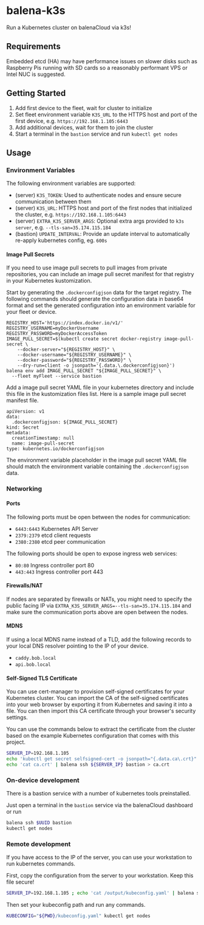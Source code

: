 # balena-k3s

Run a Kubernetes cluster on balenaCloud via k3s!

## Requirements

Embedded etcd (HA) may have performance issues on slower disks such as Raspberry Pis running with SD cards
so a reasonably performant VPS or Intel NUC is suggested.

## Getting Started

1. Add first device to the fleet, wait for cluster to initialize
2. Set fleet environment variable `K3S_URL` to the HTTPS host and port of the first device, e.g. `https://192.168.1.105:6443`
3. Add additional devices, wait for them to join the cluster
4. Start a terminal in the `bastion` service and run `kubectl get nodes`

## Usage

### Environment Variables

The following environment variables are supported:

- (server) `K3S_TOKEN`: Used to authenticate nodes and ensure secure communication between them
- (server) `K3S_URL`: HTTPS host and port of the first nodes that initialized the cluster, e.g. `https://192.168.1.105:6443`
- (server) `EXTRA_K3S_SERVER_ARGS`: Optional extra args provided to `k3s server`, e.g. `--tls-san=35.174.115.184`
- (bastion) `UPDATE_INTERVAL`: Provide an update interval to automatically re-apply kubernetes config, eg. `600s`

#### Image Pull Secrets
If you need to use image pull secrets to pull images from private repositories,
you can include an image pull secret manifest for that registry in your Kubernetes
kustomization.

Start by generating the `.dockerconfigjson` data for the target registry.
The following commands should generate the configuration data in base64 format
and set the generated configuration into an environment variable for your fleet or device.
```
REGISTRY_HOST='https://index.docker.io/v1/'
REGISTRY_USERNAME=myDockerUsername
REGISTRY_PASSWORD=myDockerAccessToken
IMAGE_PULL_SECRET=$(kubectl create secret docker-registry image-pull-secret \
    --docker-server="${REGISTRY_HOST}" \
    --docker-username="${REGISTRY_USERNAME}" \
    --docker-password="${REGISTRY_PASSWORD}" \
    --dry-run=client -o jsonpath='{.data.\.dockerconfigjson}')
balena env add IMAGE_PULL_SECRET "${IMAGE_PULL_SECRET}" \
  --fleet myFleet --service bastion
```

Add a image pull secret YAML file in your kubernetes directory and include
this file in the kustomization files list. Here is a sample image pull secret
manifest file.
```
apiVersion: v1
data:
  .dockerconfigjson: ${IMAGE_PULL_SECRET}
kind: Secret
metadata:
  creationTimestamp: null
  name: image-pull-secret
type: kubernetes.io/dockerconfigjson
```

The environment variable placeholder in the image pull secret YAML file
should match the environment variable containing the `.dockerconfigjson`
data.

### Networking

#### Ports

The following ports must be open between the nodes for communication:

- `6443:6443` Kubernetes API Server
- `2379:2379` etcd client requests
- `2380:2380` etcd peer communication

The following ports should be open to expose ingress web services:

- `80:80` Ingress controller port 80
- `443:443` Ingress controller port 443

#### Firewalls/NAT

If nodes are separated by firewalls or NATs, you might need to specify the public facing IP via `EXTRA_K3S_SERVER_ARGS=--tls-san=35.174.115.184`
and make sure the communication ports above are open between the nodes.

#### MDNS

If using a local MDNS name instead of a TLD, add the following records to your local DNS resolver pointing to the IP of your device.

- `caddy.bob.local`
- `api.bob.local`

#### Self-Signed TLS Certificate

You can use cert-manager to provision self-signed certificates for your Kubernetes cluster. You can import the CA of the self-signed certificates into your web browser by exporting it from Kubernetes and saving it into a file. You can then import this CA certificate through your browser's security settings.

You can use the commands below to extract the certificate from the cluster based on the example Kubernetes configuration that comes with this project.

```bash
SERVER_IP=192.168.1.105
echo 'kubectl get secret selfsigned-cert -o jsonpath="{.data.ca\.crt}" | base64 --decode > ca.crt' | balena ssh ${SERVER_IP} bastion
echo 'cat ca.crt' | balena ssh ${SERVER_IP} bastion > ca.crt
```

### On-device development

There is a bastion service with a number of kubernetes tools preinstalled.

Just open a terminal in the `bastion` service via the balenaCloud dashboard or run

```bash
balena ssh $UUID bastion
kubectl get nodes
```

### Remote development

If you have access to the IP of the server, you can use your workstation to run kubernetes commands.

First, copy the configuration from the server to your workstation. Keep this file secure!

```bash
SERVER_IP=192.168.1.105 ; echo 'cat /output/kubeconfig.yaml' | balena ssh "${SERVER_IP}" server | sed "s/127.0.0.1/${SERVER_IP}/" > kubeconfig.yaml
```

Then set your kubeconfig path and run any commands.

```bash
KUBECONFIG="${PWD}/kubeconfig.yaml" kubectl get nodes
```
